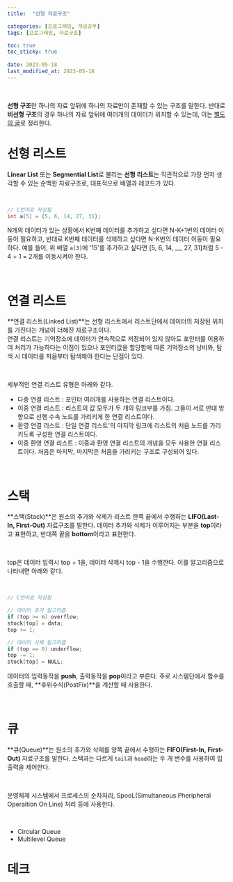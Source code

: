 ```yaml
---
title:  "선형 자료구조"

categories: [프로그래밍, 개념공부]
tags: [프로그래밍, 자료구조]

toc: true
toc_sticky: true
 
date: 2023-05-18
last_modified_at: 2023-05-18
---
```


<br>

**선형 구조**란 하나의 자료 앞뒤에 하나의 자료만이 존재할 수 있는 구조를 말한다. 반대로 **비선형 구조**의 경우 하나의 자료 앞뒤에 여러개의 데이터가 위치할 수 있는데, 이는 [별도의 글](https://kiw6024.github.io/posts/%EB%B9%84%EC%84%A0%ED%98%95-%EC%9E%90%EB%A3%8C%EA%B5%AC%EC%A1%B0/)로 정리한다.

# 선형 리스트

**Linear List** 또는 **Segmential List**로 불리는 **선형 리스트**는 직관적으로 가장 먼저 생각할 수 있는 순백한 자료구조로, 대표적으로 배열과 레코드가 있다.

<br>

```c
// C언어로 작성됨
int a[5] = {5, 6, 14, 27, 31};
```

N개의 데이터가 있는 상황에서 K번째 데이터를 추가하고 싶다면 N-K+1번의 데이터 이동이 필요하고, 반대로 K번째 데이터를 삭제하고 싶다면 N-K번의 데이터 이동이 필요하다. 예를 들어, 위 배열 `a[3]`에 '15'를 추가하고 싶다면 [5, 6, 14, __, 27, 31]처럼 5 - 4 + 1 = 2개를 이동시켜야 한다.

<br>

# 연결 리스트

**연결 리스트(Linked List)**는 선형 리스트에서 리스트단에서 데이터의 저장된 위치를 가진다는 개념이 더해진 자료구조이다.  
연결 리스트는 기억장소에 데이터가 연속적으로 저장되어 있지 않아도 포인터를 이용하여 처리가 가능하다는 이점이 있으나 포인터값을 할당함에 따른 기억장소의 낭비와, 탐색 시 데이터를 처음부터 탐색해야 한다는 단점이 있다.

<br>

세부적인 연결 리스트 유형은 아래와 같다.
- 다중 연결 리스트 : 포인터 여러개를 사용하는 연결 리스트이다.
- 이중 연결 리스트 : 리스트의 값 모두가 두 개의 링크부를 가짐. 그들이 서로 반대 방향으로 선행 수속 노드를 가리키게 한 연결 리스트이다.
- 환영 연결 리스트 : 단일 연결 리스트'의 마지막 링크에 리스트의 처음 노드를 가리키도록 구성한 연결 리스트이다.
- 이중 환영 연결 리스트 : 이중과 환영 연결 리스트의 개념을 모두 사용한 연결 리스트이다. 처음은 마지막, 마지막은 처음을 가리키는 구조로 구성되어 있다. 

<br>

# 스택

**스택(Stack)**은 원소의 추가와 삭제가 리스트 한쪽 끝에서 수행하는 **LIFO(Last-In, First-Out)** 자료구조를 말한다. 데이터 추가와 삭제가 이루어지는 부분을 **top**이라고 표현하고, 반대쪽 끝을 **bottom**이라고 표현한다.

<br>

top은 데이터 입력시 top + 1을, 데이터 삭제시 top - 1을 수행한다. 이를 알고리즘으로 나타내면 아래와 같다.

<br>

```c
// C언어로 작성됨

// 데이터 추가 알고리즘
if (top >= n) overflow;
stock[top] = data;
top += 1;

// 데이터 삭제 알고리즘
if (top == 0) underflow;
top -= 1;
stock[top] = NULL;
```

데이터의 입력동작을 **push**, 출력동작을 **pop**이라고 부른다. 주로 시스템단에서 함수를 호출할 때, **후위수식(PostFix)**을 계산할 때 사용한다.

<br>

# 큐

**큐(Queue)**는 원소의 추가와 삭제를 양쪽 끝에서 수행하는 **FIFO(First-In, First-Out)** 자료구조를 말한다. 스택과는 다르게 `tail`과 `head`라는 두 개 변수를 사용하여 입출력을 제어한다.

<br>

운영체제 시스템에서 프로세스의 순차처리, SpooL(Simultaneous Pheripheral Operaition On Line) 처리 등에 사용한다.

<br>

- Circular Queue
- Multilevel Queue

# 데크